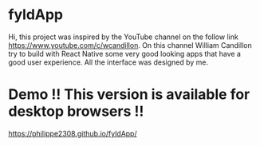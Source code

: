 # fyldApp

Hi, this project was inspired by the YouTube channel on the follow link https://www.youtube.com/c/wcandillon. 
On this channel William Candillon try to build with React Native some very good looking apps that have a good user experience.
All the interface was designed by me.

# Demo !! This version is available for desktop browsers !!

https://philippe2308.github.io/fyldApp/

